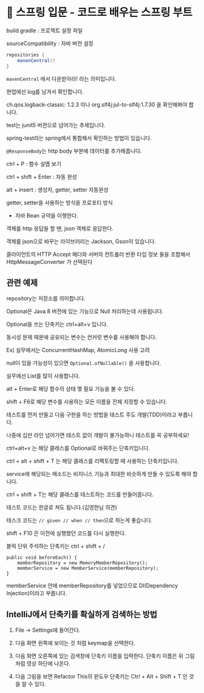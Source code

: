 # 💪 스프링 입문 - 코드로 배우는 스프링 부트

build.gradle : 프로젝트 설정 파일

sourceCompatibility : 자바 버전 설정 

```gradle
repositories {
	mavenCentral()
}
```

`mavenCentral` 에서 다운받아라! 라는 의미입니다.

현업에선 log를 남겨서 확인합니다.

ch.qos.logback-classic: 1.2.3 이나 org.slf4j:jul-to-slf4j:1.7.30 을 확인해봐야 합니다.  

test는 junit5 버젼으로 넘어가는 추세입니다.  

spring-test라는 spring에서 통합해서 확인하는 방법이 있습니다.

`@ResponseBody`는 http body 부분에 데이터를 추가해줍니다.

ctrl + P : 함수 설몀 보기

ctrl + shift + Enter : 자동 완성

alt + insert : 생성자, getter, setter 자동완성

getter, setter을 사용하는 방식을 프로포티 방식 

* 자바 Bean 규약을 이행한다.

객체를 http 응답을 할 땐, json 객체로 응답한다.

객체를 json으로 바꾸는 라이브러리는 Jackson, Gson이 있습니다.

클라이언트의 HTTP Accept 해더와 서버의 컨트롤러 반환 타입 정보 둘을 조합해서 HttpMessageConverter 가 선택된다

## 관련 예제

repository는 저장소를 의미합니다.  

Optional은 Java 8 버전에 있는 기능으로 Null 처리하는데 사용됩니다.

Optional을 쓰는 단축키는 ctrl+alt+v 입니다.

동시성 문제 때문에 공유되는 변수는 컨커럿 변수를 사용해야 합니다.

Ex) 실무에서는 ConcurrentHashMap, AtomicLong 사용 고려  

null이 있을 가능성이 있으면 `Optional.ofNullable()` 을 사용합니다.

실무에선 List를 많이 사용합니다. 

alt + Enter로 해당 함수의 상태 멫 필요 기능을 불 수 있다.

shift + F6로 해당 변수를 사용하는 모든 이름을 전체 지정할 수 있습니다.

테스트를 먼저 만들고 다음 구현을 하는 방법을 테스트 주도 개발(TDD)이라고 부릅니다.

나중에 십만 라인 넘어가면 테스트 없이 개발이 불가능하니 테스트를 꼭 공부하세요!

ctrl+alt+v 는 해당 클래스를 Optional로 바꿔주는 단축키입니다.

ctrl + alt + shift + T 는 해당 클래스를 리팩토링할 때 사용하는 단축키입니다.

service에 해당되는 메소드는 비지니스 기능과 최대한 비슷하게 만들 수 있도록 해야 합니다.

ctrl + shift + T는 해당 클래스를 테스트하는 코드를 만들어줍니다.

테스트 코드는 한글로 쳐도 됩니다.(김영한님 의견)

테스크 코드는 `// given // when // then`으로 하는게 좋습니다.

shift + F10 은 이전에 실행했던 코드를 다시 실행한다.

블럭 단위 주석하는 단축키는 ctrl + shift + /  

```
public void beforeEach() {
    memberRepository = new MemoryMemberRepository();
    memberService = new MemberService(memberRepository);
}
```

memberService 안에 memberRepository를 넣었으므로 DI(Dependency Injection)이라고 부릅니다.

## IntelliJ에서 단축키를 확실하게 검색하는 방법

1. File -> Settings에 들어간다.

2. 다음 화면 왼쪽에 보이는 것 처럼 keymap을 선택한다.

3. 다음 화면 오른쪽에 있는 검색창에 단축키 이름을 입력한다. 단축키 이름은 위 그림 처럼 영상 하단에 나온다.

4. 다음 그림을 보면 Refactor This의 윈도우 단축키는 Ctrl + Alt + Shift + T 인 것을 알 수 있다.
